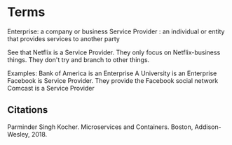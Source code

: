 # Terms
Enterprise: a company or business
Service Provider : an individual or entity that provides services to another party

See that Netflix is a Service Provider. They only focus on Netflix-business things. They don't try and branch to other things. 

Examples:
Bank of America is an Enterprise
A University is an Enterprise
Facebook is Service Provider. They provide the Facebook social network
Comcast is a Service Provider

## Citations
Parminder Singh Kocher. Microservices and Containers. Boston, Addison-Wesley, 2018.

‌
